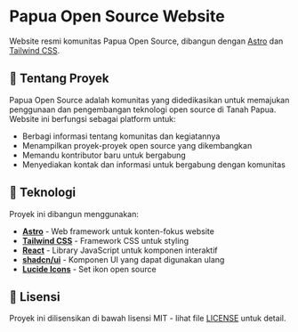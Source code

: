 # Papua Open Source Website

Website resmi komunitas Papua Open Source, dibangun dengan [Astro](https://astro.build) dan [Tailwind CSS](https://tailwindcss.com).

## 🚀 Tentang Proyek

Papua Open Source adalah komunitas yang didedikasikan untuk memajukan penggunaan dan pengembangan teknologi open source di Tanah Papua. Website ini berfungsi sebagai platform untuk:

- Berbagi informasi tentang komunitas dan kegiatannya
- Menampilkan proyek-proyek open source yang dikembangkan
- Memandu kontributor baru untuk bergabung
- Menyediakan kontak dan informasi untuk bergabung dengan komunitas

## 🧰 Teknologi

Proyek ini dibangun menggunakan:

- **[Astro](https://astro.build)** - Web framework untuk konten-fokus website
- **[Tailwind CSS](https://tailwindcss.com)** - Framework CSS untuk styling
- **[React](https://reactjs.org)** - Library JavaScript untuk komponen interaktif
- **[shadcn/ui](https://ui.shadcn.com)** - Komponen UI yang dapat digunakan ulang
- **[Lucide Icons](https://lucide.dev)** - Set ikon open source

## 📝 Lisensi

Proyek ini dilisensikan di bawah lisensi MIT - lihat file [LICENSE](LICENSE) untuk detail.